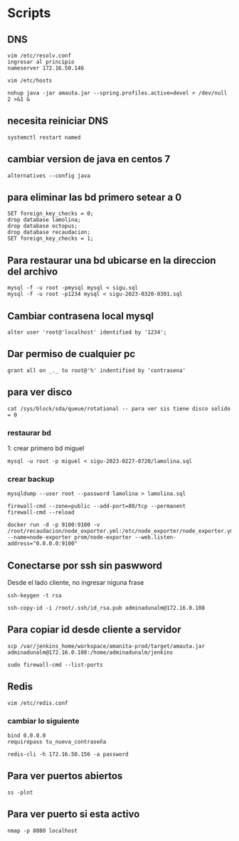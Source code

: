 # Scripts

## DNS

```
vim /etc/resolv.conf
ingresar al principio
nameserver 172.16.50.146
```

```
vim /etc/hosts
```

```
nohup java -jar amauta.jar --spring.profiles.active=devel > /dev/null 2 >&1 &
```

## necesita reiniciar DNS

```
systemctl restart named
```

## cambiar version de java en centos 7

```
alternatives --config java
```

## para eliminar las bd primero setear a 0

```
SET foreign_key_checks = 0;
drop database lamolina;
drop database octopus;
drop database recaudacion;
SET foreign_key_checks = 1;
```

## Para restaurar una bd ubicarse en la direccion del archivo

```
mysql -f -u root -pmysql mysql < sigu.sql
mysql -f -u root -p1234 mysql < sigu-2023-0320-0301.sql
```

## Cambiar contrasena local mysql

```
alter user 'root@'localhost' identified by '1234';
```

## Dar permiso de cualquier pc

```
grant all on _._ to root@'%' indentified by 'contrasena'
```

## para ver disco

```
cat /sys/block/sda/queue/rotational -- para ver sis tiene disco solido = 0
```

### restaurar bd

1: crear primero bd miguel

```
mysql -u root -p miguel < sigu-2023-0227-0720/lamolina.sql
```

### crear backup

```
mysqldump --user root --password lamolina > lamolina.sql
```

```
firewall-cmd --zone=public --add-port=80/tcp --permanent
firewall-cmd --reload
```

```
docker run -d -p 9100:9100 -v /root/recaudacion/node_exporter.yml:/etc/node_exporter/node_exporter.yml --name=node-exporter prom/node-exporter --web.listen-address="0.0.0.0:9100"
```

## Conectarse por ssh sin paswword

Desde el lado cliente, no ingresar niguna frase

```
ssh-keygen -t rsa
```

```
ssh-copy-id -i /root/.ssh/id_rsa.pub adminadunalm@172.16.0.108
```

## Para copiar id desde cliente a servidor

```
scp /var/jenkins_home/workspace/amanita-prod/target/amauta.jar adminadunalm@172.16.0.108:/home/adminadunalm/jenkins
```

```
sudo firewall-cmd --list-ports
```

## Redis

```
vim /etc/redis.conf
```

### cambiar lo siguiente

```
bind 0.0.0.0
requirepass tu_nueva_contraseña
```

```
redis-cli -h 172.16.50.156 -a password
```

## Para ver puertos abiertos

```
ss -plnt
```

## Para ver puerto si esta activo

```
nmap -p 8080 localhost
```
